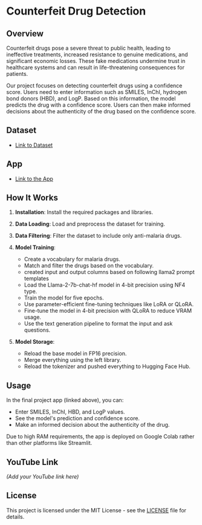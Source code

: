# Counterfeit Drug Detection

## Overview

Counterfeit drugs pose a severe threat to public health, leading to ineffective treatments, increased resistance to genuine medications, and significant economic losses. These fake medications undermine trust in healthcare systems and can result in life-threatening consequences for patients.

Our project focuses on detecting counterfeit drugs using a confidence score. Users need to enter information such as SMILES, InChI, hydrogen bond donors (HBD), and LogP. Based on this information, the model predicts the drug with a confidence score. Users can then make informed decisions about the authenticity of the drug based on the confidence score.

## Dataset

- [Link to Dataset](https://drive.google.com/file/d/1EARQOE5VLyioLl63Axk1aAgRgN6C-07b/view?usp=sharing)

## App

- [Link to the App](https://colab.research.google.com/drive/1RBw-F2QP3NzZ3tVmJwKKJxNe5EL3AMDs?usp=sharing#scrollTo=4VP-KcQDQ6po)

## How It Works

1. **Installation**: Install the required packages and libraries.
2. **Data Loading**: Load and preprocess the dataset for training.
3. **Data Filtering**: Filter the dataset to include only anti-malaria drugs.
4. **Model Training**:
   - Create a vocabulary for malaria drugs.
   - Match and filter the drugs based on the vocabulary.
   - created input and output columns based on following llama2 prompt templates
   - Load the Llama-2-7b-chat-hf model in 4-bit precision using NF4 type.
   - Train the model for five epochs.
   - Use parameter-efficient fine-tuning techniques like LoRA or QLoRA.
   - Fine-tune the model in 4-bit precision with QLoRA to reduce VRAM usage.
   - Use the text generation pipeline to format the input and ask questions.

5. **Model Storage**:
   - Reload the base model in FP16 precision.
   - Merge everything using the left library.
   - Reload the tokenizer and pushed everything to Hugging Face Hub.

## Usage

In the final project app (linked above), you can:
- Enter SMILES, InChI, HBD, and LogP values.
- See the model's prediction and confidence score.
- Make an informed decision about the authenticity of the drug.

Due to high RAM requirements, the app is deployed on Google Colab rather than other platforms like Streamlit.

## YouTube Link

*(Add your YouTube link here)*

## License

This project is licensed under the MIT License - see the [LICENSE](LICENSE) file for details.
